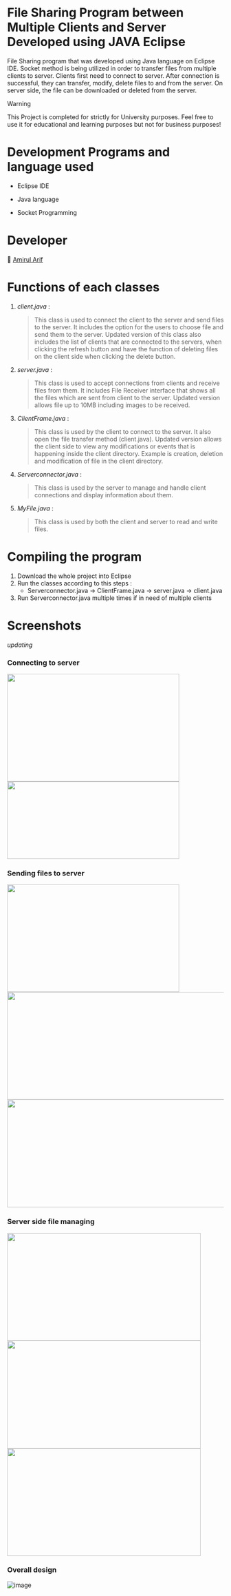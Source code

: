 # File Sharing Program between Multiple Clients and Server Developed using JAVA Eclipse
File Sharing program that was developed using Java language on Eclipse IDE. Socket method is being utilized in order to transfer files from multiple clients to server. Clients first need to connect to server. After connection is successful, they
can transfer, modify, delete files to and from the server. On server side, the file can be downloaded or deleted from the server.

> [!WARNING]
> This Project is completed for strictly for University purposes. Feel free to use it for educational and learning purposes but not for business purposes!

# Development Programs and language used

- Eclipse IDE
* Java language
+ Socket Programming

# Developer

👦 [Amirul Arif](https://github.com/Amirularif/)

# Functions of each classes 

1. _client.java_ :
   > This class is used to connect the client to the server and send files to the server. It includes the option for the users to choose file and send them to the server. Updated version of this class also includes the list of clients that are  connected to the servers, when clicking the refresh button and have the function of deleting files on the client side when clicking the delete button.

1. _server.java_           :
   > This class is used to accept connections from clients and receive files from them. It includes File Receiver interface that shows all the files which are sent from client to the server. Updated version allows file up to 10MB including images to be received.

1. _ClientFrame.java_      :
   > This class is used by the client to connect to the server. It also open the file transfer method (client.java). Updated version allows the client side to view any modifications or events that is happening inside the client directory. Example is creation, deletion and modification of file in the client directory.

1. _Serverconnector.java_  :
   > This class is used by the server to manage and handle client connections and display information about them.

1. _MyFile.java_           :
   >This class is used by both the client and server to read and write files.

# Compiling the program
 1. Download the whole project into Eclipse
 1. Run the classes according to this steps :
    - Serverconnector.java -> ClientFrame.java -> server.java -> client.java
 1. Run Serverconnector.java multiple times if in need of multiple clients

# Screenshots
_updating_
### Connecting to server
<img src="https://github.com/Amirularif/Server-Client-File-Sharing-Program/assets/57553676/88e4da4a-5ff3-4bf5-b60a-00cee667008c" width="400" height="250">
<img src="https://github.com/Amirularif/Server-Client-File-Sharing-Program/assets/57553676/37f756cc-57af-4db2-ba18-8e055e9a4397" width="400" height="180">

### Sending files to server
<img src="https://github.com/Amirularif/Server-Client-File-Sharing-Program/assets/57553676/c855a623-f0a7-4f93-a6ad-84b0d1fb02ed" width="400" height="250">
<img src="https://github.com/Amirularif/Server-Client-File-Sharing-Program/assets/57553676/e1692602-851c-4cf1-a1ca-d21ef2294802" width="550" height="250">
<img src="https://github.com/Amirularif/Server-Client-File-Sharing-Program/assets/57553676/d83a5105-229e-44ee-bcc3-f26241099be0" width="550" height="250">

### Server side file managing
<img src="https://github.com/Amirularif/Server-Client-File-Sharing-Program/assets/57553676/0936d21e-6681-43c6-aed1-91d32354e434" width="450" height="250">
<img src="https://github.com/Amirularif/Server-Client-File-Sharing-Program/assets/57553676/787aa568-240d-4b2c-929f-94588d2e5a71" width="450" height="250">
<img src="https://github.com/Amirularif/Server-Client-File-Sharing-Program/assets/57553676/86f00e49-fc1b-442c-833d-5e239c8517fd" width="450" height="250">

### Overall design
![image](https://github.com/Amirularif/Server-Client-File-Sharing-Program/assets/57553676/487e44fd-0487-4801-bfda-c09f7076a24c)



